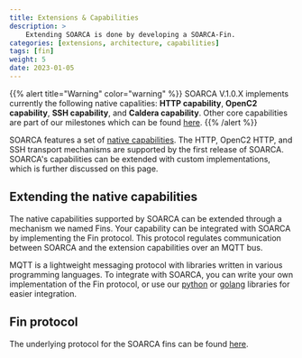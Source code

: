 ```yaml
---
title: Extensions & Capabilities
description: >
    Extending SOARCA is done by developing a SOARCA-Fin.  
categories: [extensions, architecture, capabilities]
tags: [fin]
weight: 5
date: 2023-01-05
---
```



{{% alert title="Warning" color="warning" %}}
SOARCA V.1.0.X implements currently the following native capalities: **HTTP capability**, **OpenC2 capability**, **SSH capability**, and **Caldera capability**. Other core capabilities are part of our milestones which can be found [here](https://github.com/COSSAS/SOARCA/milestones).
{{% /alert %}}

SOARCA features a set of [native capabilities](/docs/soarca-extensions/native-capabilities). The HTTP, OpenC2 HTTP, and SSH transport mechanisms are supported by the first release of SOARCA. SOARCA's capabilities can be extended with custom implementations, which is further discussed on this page.

## Extending the native capabilities

The native capabilities supported by SOARCA can be extended through a mechanism we named Fins. Your capability can be integrated with SOARCA by implementing the Fin protocol. This protocol regulates communication between SOARCA and the extension capabilities over an MQTT bus.

MQTT is a lightweight messaging protocol with libraries written in various programming languages. To integrate with SOARCA, you can write your own implementation of the Fin protocol, or use our [python](https://www.python.org/) or [golang](https://go.dev/) libraries for easier integration.

## Fin protocol

The underlying protocol for the SOARCA fins can be found [here](/docs/soarca-extensions/fin-protocol).

